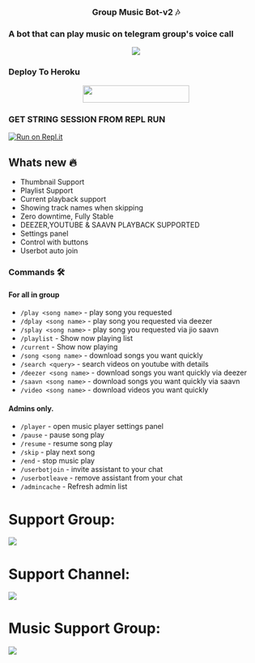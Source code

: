 ### <p align="center">Group Music Bot-v2 🎶</p>

### A bot that can play music on telegram group's voice call

<p align="center">
  <img src="https://telegra.ph/file/85c27bab11448028fafe4.jpg">
</p>

### Deploy To Heroku</h4>

<p align="center"><a href="https://heroku.com/deploy?template=https://github.com/ZauTeKm/Dingdi"> <img src="https://img.shields.io/badge/Deploy%20To%20Heroku-blueviolet?style=for-the-badge&logo=heroku" width="210" height="34.45"/></a></p>

###  GET STRING SESSION FROM REPL RUN

 [![Run on Repl.it](https://camo.githubusercontent.com/05149b448485553c6f14f6430a45c12dcc79ed3c/68747470733a2f2f7265706c2e69742f62616467652f6769746875622f6a61727669733231303930342f4a6172766973)](https://replit.com/@ZauteKm/GenerateStringSession#main.py)

<h2> Whats new 🔥 </h2>

- Thumbnail Support
- Playlist Support
- Current playback support
- Showing track names when skipping
- Zero downtime, Fully Stable
- DEEZER,YOUTUBE & SAAVN PLAYBACK SUPPORTED
- Settings panel
- Control with buttons
- Userbot auto join

### Commands 🛠
#### For all in group

- `/play <song name>` - play song you requested
- `/dplay <song name>` - play song you requested via deezer
- `/splay <song name>` - play song you requested via jio saavn
- `/playlist` - Show now playing list
- `/current` - Show now playing
- `/song <song name>` - download songs you want quickly
- `/search <query>` - search videos on youtube with details
- `/deezer <song name>` - download songs you want quickly via deezer
- `/saavn <song name>` - download songs you want quickly via saavn
- `/video <song name>` - download videos you want quickly

#### Admins only.
- `/player` - open music player settings panel
- `/pause` - pause song play
- `/resume` - resume song play
- `/skip` - play next song
- `/end` - stop music play
- `/userbotjoin` - invite assistant to your chat
- `/userbotleave` - remove assistant from your chat
- `/admincache` - Refresh admin list

# Support Group:
<a href="https://t.me/MizoHelpDesK"><img src="https://img.shields.io/badge/Telegram-Join%20Telegram%20Group-blue.svg?logo=telegram"></a>
# Support Channel:
<a href="https://t.me/ZauTeKm"><img src="https://img.shields.io/badge/Telegram-Join%20Telegram%20Channel-red.svg?logo=telegram"></a>
# Music Support Group:
<a href="https://t.me/ZauteMusic"><img src="https://img.shields.io/badge/Telegram-Join%20Telegram%20Group-pink.svg?logo=telegram"></a>
